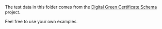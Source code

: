 

The test data in this folder comes from the [Digital Green Certificate Schema](https://github.com/ehn-digital-green-development/ehn-dcc-schema) project.

Feel free to use your own examples.
